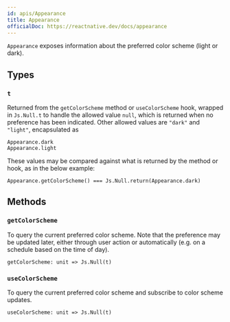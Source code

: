 ```yaml
---
id: apis/Appearance
title: Appearance
officialDoc: https://reactnative.dev/docs/appearance
---
```


`Appearance` exposes information about the preferred color scheme (light or
dark).

## Types

### `t`

Returned from the `getColorScheme` method or `useColorScheme` hook, wrapped in
`Js.Null.t` to handle the allowed value `null`, which is returned when no
preference has been indicated. Other allowed values are `"dark"` and `"light"`,
encapsulated as

```reason
Appearance.dark
Appearance.light
```

These values may be compared against what is returned by the method or hook, as
in the below example:

```reason
Appearance.getColorScheme() === Js.Null.return(Appearance.dark)
```

## Methods

### `getColorScheme`

To query the current preferred color scheme. Note that the preference may be
updated later, either through user action or automatically (e.g. on a schedule
based on the time of day).

```reason
getColorScheme: unit => Js.Null(t)
```

### `useColorScheme`

To query the current preferred color scheme and subscribe to color scheme
updates.

```reason
useColorScheme: unit => Js.Null(t)
```
